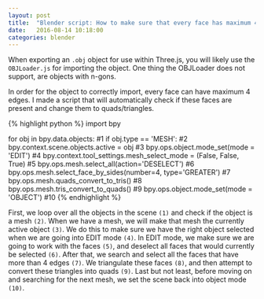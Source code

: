 ```yaml
---
layout: post
title:  "Blender script: How to make sure that every face has maximum 4 edges"
date:   2016-08-14 10:18:00
categories: blender
---
```


When exporting an `.obj` object for use within Three.js, you will likely use the `OBJLoader.js` for importing the object.
One thing the OBJLoader does not support, are objects with n-gons.

In order for the object to correctly import, every face can have maximum 4 edges. I made a script that will automatically check if these faces are present and change them to quads/triangles.

{% highlight python %}
import bpy

for obj in bpy.data.objects: #1
	if obj.type == 'MESH': #2
		bpy.context.scene.objects.active = obj #3
		bpy.ops.object.mode_set(mode = 'EDIT') #4
		bpy.context.tool_settings.mesh_select_mode = (False, False, True) #5
		bpy.ops.mesh.select_all(action='DESELECT') #6
		bpy.ops.mesh.select_face_by_sides(number=4, type='GREATER') #7
		bpy.ops.mesh.quads_convert_to_tris() #8
		bpy.ops.mesh.tris_convert_to_quads() #9
		bpy.ops.object.mode_set(mode = 'OBJECT') #10
{% endhighlight %}

First, we loop over all the objects in the scene `(1)` and check if the object is a mesh `(2)`. When we have a mesh, we will make that mesh the currently active object `(3)`. 
We do this to make sure we have the right object selected when we are going into EDIT mode `(4)`. In EDIT mode, we make sure we are going to work with the faces `(5)`, and deselect all faces that would currently be selected `(6)`. 
After that, we search and select all the faces that have more than 4 edges `(7)`. We triangulate these faces `(8)`, and then attempt to convert these triangles into quads `(9)`.
Last but not least, before moving on and searching for the next mesh, we set the scene back into object mode `(10)`.